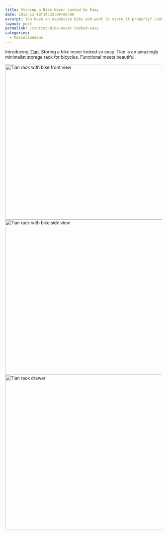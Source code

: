 ```yaml
---
title: Storing a Bike Never Looked So Easy
date: 2012-12-18T14:33:00+00:00
excerpt: You have an expensive bike and want to store it properly? Look no further.
layout: post
permalink: /storing-bike-never-looked-easy
categories:
  - Miscellaneous
---
```

Introducing [Tîan](http://mikili.de/products/tian/tian-weiss-eiche/ "tian"). Storing a bike never looked so easy. Tîan is an amazingly minimalist storage rack for bicycles. Functional meets beautiful.

<img width="680" height="499" src="https://michaelnordmeyer.com/images/2012/12/Tian-Front.jpg" alt="Tian rack with bike front view">
<img width="680" height="499" src="https://michaelnordmeyer.com/images/2012/12/Tian-Side.jpg" alt="Tian rack with bike side view">
<img width="680" height="499" src="https://michaelnordmeyer.com/images/2012/12/Tian-Drawer.jpg" alt="Tian rack drawer">